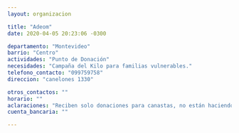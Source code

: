 ```yaml
---
layout: organizacion

title: "Adeom"
date: 2020-04-05 20:23:06 -0300

departamento: "Montevideo"
barrio: "Centro"
actividades: "Punto de Donación"
necesidades: "Campaña del Kilo para familias vulnerables."
telefono_contacto: "099759758"
direccion: "canelones 1330"

otros_contactos: ""
horario: ""
aclaraciones: "Reciben solo donaciones para canastas, no están haciendo ollas"
cuenta_bancaria: ""

---
```

